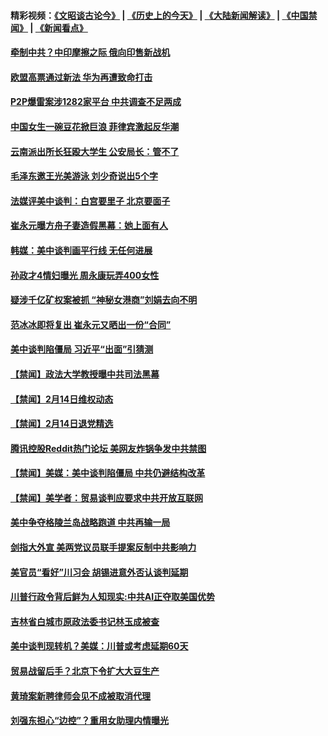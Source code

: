 #### 精彩视频：[《文昭谈古论今》](http://45.76.195.252/wenzhao) | [《历史上的今天》](http://45.76.195.252/today-in-history) | [《大陆新闻解读》](http://45.76.195.252/ntdtv-comedy) | [《中国禁闻》](http://45.76.195.252/ntdtv-news) | [《新闻看点》](http://45.76.195.252/news-insight) 

 #### [牵制中共？中印摩擦之际 俄向印售新战机](../pages/prog204/a102512540.md?t=02150937) 

#### [欧盟高票通过新法  华为再遭致命打击](../pages/prog204/a102512527.md?t=02150937) 

#### [P2P爆雷案涉1282家平台 中共调查不足两成](../pages/prog204/a102512491.md?t=02150937) 

#### [中国女生一碗豆花掀巨浪 菲律宾激起反华潮](../pages/prog204/a102512461.md?t=02150937) 

#### [云南派出所长狂殴大学生  公安局长：管不了](../pages/prog204/a102512425.md?t=02150937) 

#### [毛泽东邀王光美游泳 刘少奇说出5个字](../pages/prog204/a102512446.md?t=02150937) 

#### [法媒评美中谈判：白宫要里子 北京要面子](../pages/prog204/a102512413.md?t=02150937) 

#### [崔永元曝方舟子妻造假黑幕：她上面有人](../pages/prog204/a102512365.md?t=02150937) 

#### [韩媒：美中谈判画平行线 无任何进展](../pages/prog204/a102512337.md?t=02150937) 

#### [孙政才4情妇曝光 周永康玩弄400女性](../pages/prog204/a102512318.md?t=02150937) 

#### [疑涉千亿矿权案被抓 “神秘女港商”刘娟去向不明](../pages/prog204/a102512311.md?t=02150937) 

#### [范冰冰即将复出 崔永元又晒出一份“合同”](../pages/prog204/a102512229.md?t=02150937) 


#### [美中谈判陷僵局 习近平“出面”引猜测](../pages/prog204/a102512205.md?t=02150937) 

#### [【禁闻】政法大学教授曝中共司法黑幕](../pages/prog204/a102512232.md?t=02150937) 

#### [【禁闻】2月14日维权动态](../pages/prog204/a102512178.md?t=02150937) 

#### [【禁闻】2月14日退党精选](../pages/prog204/a102512180.md?t=02150937) 

#### [腾讯控股Reddit热门论坛 美网友炸锅争发中共禁图](../pages/prog204/a102512139.md?t=02150937) 

#### [【禁闻】美媒：美中谈判陷僵局 中共仍避结构改革](../pages/prog204/a102512152.md?t=02150937) 

#### [【禁闻】美学者：贸易谈判应要求中共开放互联网](../pages/prog204/a102512094.md?t=02150937) 

#### [美中争夺格陵兰岛战略跑道 中共再输一局](../pages/prog204/a102512056.md?t=02150937) 

#### [剑指大外宣 美两党议员联手提案反制中共影响力](../pages/prog204/a102511991.md?t=02150937) 

#### [美官员“看好”川习会 胡锡进意外否认谈判延期](../pages/prog204/a102511972.md?t=02150937) 

#### [川普行政令背后鲜为人知现实:中共AI正夺取美国优势](../pages/prog204/a102511628.md?t=02150937) 

#### [吉林省白城市原政法委书记林玉成被查](../pages/prog204/a102511910.md?t=02150937) 


#### [美中谈判现转机？美媒：川普或考虑延期60天](../pages/prog204/a102511793.md?t=02150937) 

#### [贸易战留后手？北京下令扩大大豆生产](../pages/prog204/a102511805.md?t=02150937) 

#### [黄琦案新聘律师会见不成被取消代理](../pages/prog204/a102511798.md?t=02150937) 

#### [刘强东担心“边控”？重用女助理内情曝光](../pages/prog204/a102511723.md?t=02150937) 

